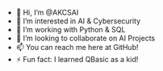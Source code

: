 - 👋 Hi, I’m @AKCSAI
- 👀 I’m interested in AI & Cybersecurity
- 🌱 I’m working with Python & SQL 
- 💞️ I’m looking to collaborate on AI Projects
- 📫 You can reach me here at GitHub!
- ⚡ Fun fact: I learned QBasic as a kid!

<!---
AKCSAI/AKCSAI is a ✨ special ✨ repository because its `README.md` (this file) appears on your GitHub profile.
You can click the Preview link to take a look at your changes.
--->
